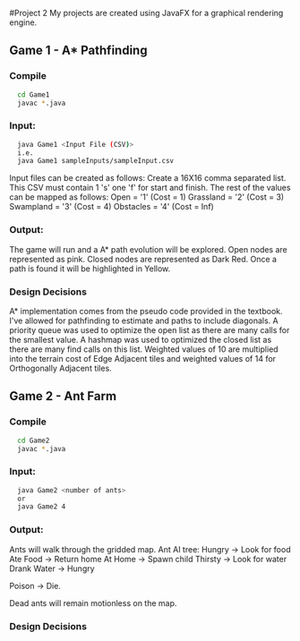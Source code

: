 #Project 2 
My projects are created using JavaFX for a graphical rendering engine.
## Game 1 - A* Pathfinding

### Compile
```bash
  cd Game1
  javac *.java
```
### Input:
```bash
  java Game1 <Input File (CSV)>
  i.e.
  java Game1 sampleInputs/sampleInput.csv
```
Input files can be created as follows:
Create a 16X16 comma separated list.
This CSV must contain 1 's' one 'f' for start and finish.
The rest of the values can be mapped as follows:
Open      = '1' (Cost = 1)
Grassland = '2' (Cost = 3)
Swampland = '3' (Cost = 4)
Obstacles = '4' (Cost = Inf)

### Output: 
The game will run and a A* path evolution will be explored. Open nodes are represented as pink. Closed nodes are represented as Dark Red. Once a path is found it will be highlighted in Yellow.

### Design Decisions
A* implementation comes from the pseudo code provided in the textbook. I've allowed for pathfinding to estimate and paths to include diagonals.
A priority queue was used to optimize the open list as there are many calls for the smallest value.
A hashmap was used to optimized the closed list as there are many find calls on this list.
Weighted values of 10 are multiplied into the terrain cost of Edge Adjacent tiles and weighted values of 14 for Orthogonally Adjacent tiles.

## Game 2 - Ant Farm
### Compile
```bash
  cd Game2
  javac *.java
```
### Input:
```bash
  java Game2 <number of ants>
  or 
  java Game2 4
```

### Output:
Ants will walk through the gridded map.
Ant AI tree:
  Hungry -> Look for food
  Ate Food -> Return home
  At Home -> Spawn child
  Thirsty -> Look for water
  Drank Water -> Hungry

  Poison -> Die.

Dead ants will remain motionless on the map.


### Design Decisions
